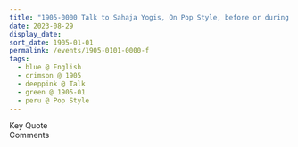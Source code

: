 ```yaml
---
title: "1905-0000 Talk to Sahaja Yogis, On Pop Style, before or during a Musical Program"
date: 2023-08-29
display_date: 
sort_date: 1905-01-01
permalink: /events/1905-0101-0000-f
tags:
  - blue @ English
  - crimson @ 1905
  - deeppink @ Talk
  - green @ 1905-01
  - peru @ Pop Style
---
```


<wave-list>
  <list-title color="green" width="75">Key Quote</list-title>
  <list-item color="BlanchedAlmond"  width="200"></list-item>
  <list-item color="Lavender"></list-item>
  <list-item color="BlanchedAlmond"></list-item>
</wave-list>

<br>

<wave-list>
  <list-title color="green" width="75">Comments</list-title>
  <list-item color="BlanchedAlmond"  width="200"></list-item>
  <list-item color="Lavender"></list-item>
  <list-item color="BlanchedAlmond"></list-item>
</wave-list>